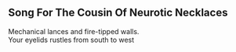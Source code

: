 Song For The Cousin Of Neurotic Necklaces
-----------------------------------------
Mechanical lances and fire-tipped walls.  
Your eyelids rustles from south to west  
